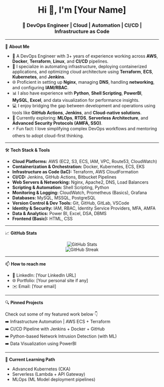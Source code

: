 <h1 align="center">Hi 👋, I'm [Your Name]</h1>
<h3 align="center">🚀 DevOps Engineer | Cloud | Automation | CI/CD | Infrastructure as Code</h3>

---

🌟 **About Me**

- 🧠 A DevOps Engineer with 3+ years of experience working across **AWS**, **Docker**, **Terraform**, **Linux**, and **CI/CD** pipelines.
- 🔧 I specialize in automating infrastructure, deploying containerized applications, and optimizing cloud architecture using **Terraform**, **ECS**, **Kubernetes**, and **Jenkins**.
- 🌐 Proficient in setting up **Nginx**, managing **DNS**, handling **networking**, and configuring **IAM/RBAC**.
- 📊 I also have experience with **Python**, **Shell Scripting**, **PowerBI**, **MySQL**, **Excel**, and data visualization for performance insights.
- 💻 I enjoy bridging the gap between development and operations using tools like **GitHub Actions**, **Jenkins**, and **Cloud-native solutions**.
- 🌱 Currently exploring: **MLOps**, **RTDS**, **Serverless Architecture**, and **Advanced Security Protocols (AMFA, SSO)**.
- ⚡ Fun fact: I love simplifying complex DevOps workflows and mentoring others to adopt cloud-first thinking.

---

🛠️ **Tech Stack & Tools**

- **Cloud Platforms:** AWS (EC2, S3, ECS, IAM, VPC, Route53, CloudWatch)
- **Containerization & Orchestration:** Docker, Kubernetes, ECS, EKS
- **Infrastructure as Code (IaC):** Terraform, AWS CloudFormation
- **CI/CD:** Jenkins, GitHub Actions, Bitbucket Pipelines
- **Web Servers & Networking:** Nginx, Apache2, DNS, Load Balancers
- **Scripting & Automation:** Shell Scripting, Python
- **Monitoring & Logging:** CloudWatch, Prometheus (Basics), Grafana
- **Databases:** MySQL, MSSQL, PostgreSQL
- **Version Control & Dev Tools:** Git, GitHub, GitLab, VSCode
- **Identity & Security:** IAM, RBAC, Identity Service Providers, MFA, AMFA
- **Data & Analytics:** Power BI, Excel, DSA, DBMS
- **Frontend (Basic):** HTML, CSS

---

📈 **GitHub Stats**

<p align="center">
  <img src="https://github-readme-stats.vercel.app/api?username=your-github-username&show_icons=true&theme=dark" alt="GitHub Stats" />
  <br/>
  <img src="https://github-readme-streak-stats.herokuapp.com/?user=your-github-username&theme=dark" alt="GitHub Streak" />
</p>

---

📫 **How to reach me**

- 💼 LinkedIn: [Your LinkedIn URL]
- 🌐 Portfolio: [Your personal site if any]
- ✉️ Email: [Your email]

---

🔍 **Pinned Projects**

Check out some of my featured work below 👇  
➡️ Infrastructure Automation | AWS ECS + Terraform  
➡️ CI/CD Pipeline with Jenkins + Docker + GitHub  
➡️ Python-based Network Intrusion Detection (with ML)  
➡️ Data Visualization using PowerBI  

---

🧠 **Current Learning Path**
- Advanced Kubernetes (CKA)
- Serverless (Lambda + API Gateway)
- MLOps (ML Model deployment pipelines)

